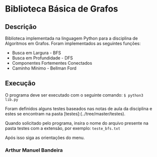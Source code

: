 # Biblioteca Básica de Grafos
## Descrição
Biblioteca implementada na linguagem Python para a disciplina de Algoritmos em Grafos.
Foram implementados as seguintes funções:
* Busca em Largura - BFS
* Busca em Profundidade - DFS
* Componentes Fortementes Conectados
* Caminho Mínimo - Bellman Ford
## Execução
O programa deve ser executado com o seguinte comando:
``` $ python3 lib.py ```

Foram definidos alguns testes baseados nas notas de aula da disciplina e estes se encontram na pasta [testes]:(../tree/master/testes).

Quando solicitado pelo programa, insira o nome do arquivo presente na pasta testes com a extensão, por exemplo:
``` teste_bfs.txt ```

Após isso siga as orientações do menu.

### Arthur Manuel Bandeira
